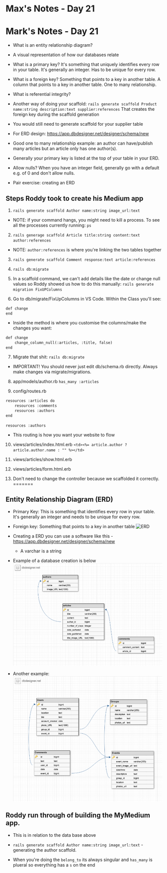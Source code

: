 # Max's Notes - Day 21




# Mark's Notes - Day 21

- What is an entity relationship diagram?
- A visual representation of how our databases relate
- What is a primary key? It's something that uniquely identifies every row in your table. It's generally an integer. Has to be unique for every row.
- What is a foreign key? Something that points to a key in another table. A column that points to a key in another table. One to many relationship.
- What is referential integrity?
- Another way of doing your scaffold: `rails generate scaffold Product name:string description:text supplier:references` That creates the foreign key during the scaffold generation
- You would still need to generate scaffold for your supplier table
- For ERD design: https://app.dbdesigner.net/designer/schema/new
- Good one to many relationship example: an author can have/publish many articles but an article only has one author(s).
- Generally your primary key is listed at the top of your table in your ERD.
- Allow nulls? When you have an integer field, generally go with a default e.g. of 0 and don't allow nulls.

- Pair exercise: creating an ERD

## Steps Roddy took to create his Medium app

1. `rails generate scaffold Author name:string image_url:text`
- NOTE: if your command hangs, you might need to kill a process. To see all the processes currently running: `ps` 

2. `rails generage scaffold Article title:string content:text author:references`
- NOTE: `author:references` is where you're linking the two tables together

3. `rails generate scaffold Comment response:text article:references`

4. `rails db:migrate`

5. In a scaffold command, we can't add details like the date or change null values so Roddy showed us how to do this manually: `rails generate migration FixUPColumns`

6. Go to db/migrate/FixUpColumns in VS Code. Within the Class you'll see:
```
def change
end
```
- Inside the method is where you customise the columns/make the changes you want:
```
def change
	change_column_null(:articles, :title, false)
end
```

7. Migrate that shit: `rails db:migrate` 
- IMPORTANT! You should never just edit db/schema.rb directly. Always make changes via migrate/migrations.

8. app/models/author.rb
`has_many :articles`

9. config/routes.rb
```
resources :articles do
	resources :comments
	resources :authors
end

resources :authors
```
- This routing is how you want your website to flow

10. views/articles/index.html.erb
`<td><%= article.author ? article.author.name : "" %></td>`

11. views/articles/show.html.erb
12. views/articles/form.html.erb

13. Don't need to change the controller because we scaffolded it correctly.
=======
## Entity Relationship Diagram (ERD)
- Primary Key: This is something that identifies every row in your table. It's generally an integer and needs to be unique for every row.
- Foreign key: Something that points to a key in another table
![ERD](https://d2slcw3kip6qmk.cloudfront.net/marketing/pages/chart/examples/erdiagramexample.png)

- Creating a ERD you can use a software like this - https://app.dbdesigner.net/designer/schema/new
  - A varchar is a string
- Example of a database creation is below 
![ERD Example](./dataBase_example.png)
- Another example:
![ERD Example 2](./index.png)

## Roddy run through of building the MyMedium app. 
- This is in relation to the data base above

- `rails generate scaffold Author name:string image_url:text` - generating the author scaffold.
- When you're doing the `belong_to` its always singular and `has_many` is plueral so everything has a `s` on the end
